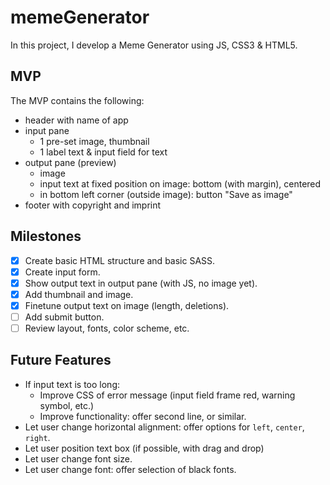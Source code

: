 # memeGenerator

In this project, I develop a Meme Generator using JS, CSS3 & HTML5.

## MVP

The MVP contains the following:

- header with name of app
- input pane
  - 1 pre-set image, thumbnail
  - 1 label text & input field for text
- output pane (preview)
  - image
  - input text at fixed position on image: bottom (with margin), centered
  - in bottom left corner (outside image): button "Save as image"
- footer with copyright and imprint

## Milestones

- [x] Create basic HTML structure and basic SASS.
- [x] Create input form.
- [x] Show output text in output pane (with JS, no image yet).
- [x] Add thumbnail and image.
- [x] Finetune output text on image (length, deletions).
- [ ] Add submit button.
- [ ] Review layout, fonts, color scheme, etc.

## Future Features

- If input text is too long:
  - Improve CSS of error message (input field frame red, warning symbol, etc.)
  - Improve functionality: offer second line, or similar.
- Let user change horizontal alignment: offer options for `left`, `center`, `right`.
- Let user position text box (if possible, with drag and drop)
- Let user change font size.
- Let user change font: offer selection of black fonts.
